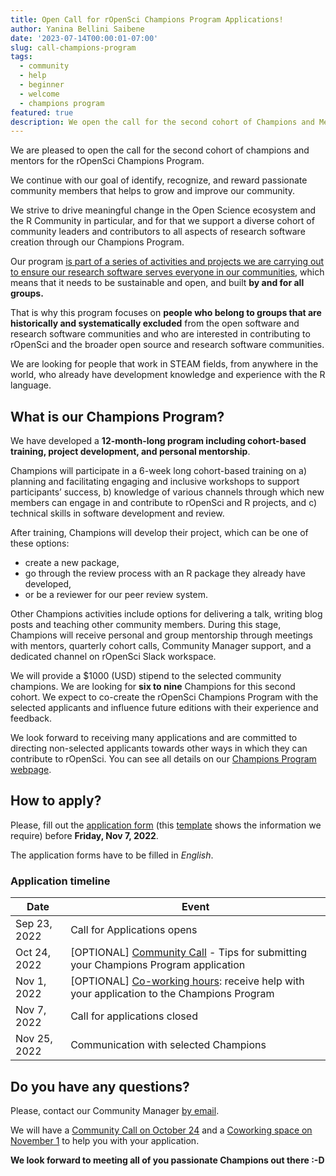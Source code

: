 ```yaml
---
title: Open Call for rOpenSci Champions Program Applications! 
author: Yanina Bellini Saibene
date: '2023-07-14T00:00:01-07:00'
slug: call-champions-program
tags:
  - community
  - help
  - beginner
  - welcome
  - champions program
featured: true 
description: We open the call for the second cohort of Champions and Mentors
---
```


We are pleased to open the call for the second cohort of champions and mentors for the rOpenSci Champions Program. 

We continue with our goal of identify, recognize, and reward passionate community members that helps to grow and improve our community.

We strive to drive meaningful change in the Open Science ecosystem and the R Community in particular, and for that  we support a diverse cohort of community leaders and contributors to all aspects of research software creation through our Champions Program.

Our program [is part of a series of activities and projects we are carrying out to ensure our research software serves everyone in our communities](/blog/2021/12/20/inclusive-leadership-program/), which means that it needs to be sustainable and open, and built __by and for all groups.__

That is why this program focuses on __people who belong to groups that are historically and systematically excluded__ from the open software and research software communities and who are interested in contributing to rOpenSci and the broader open source and research software communities.

We are looking for people that work in STEAM fields, from anywhere in the world, who already have development knowledge and experience with the R language. 


## What is our Champions Program?

We have developed a **12-month-long program including cohort-based training, project development, and personal mentorship**. 

Champions will participate in a 6-week long cohort-based training on a) planning and facilitating engaging and inclusive workshops to support participants’ success, b) knowledge of various channels through which new members can engage in and contribute to rOpenSci and R projects, and c) technical skills in software development and review. 

After training, Champions will develop their project, which can be one of these options: 

- create a new package, 
- go through the review process with an R package they already have developed, 
- or be a reviewer for our peer review system.  

Other Champions activities include options for delivering a talk, writing blog posts and teaching other community members. During this stage, Champions will receive personal and group mentorship through meetings with mentors, quarterly cohort calls, Community Manager support, and a dedicated channel on rOpenSci Slack workspace.

We will provide a $1000 (USD) stipend to the selected community champions.
We are looking for **six to nine** Champions for this second cohort. We expect to co-create the rOpenSci Champions Program with the selected applicants and influence future editions with their experience and feedback.

We look forward to receiving many applications and are committed to directing non-selected applicants towards other ways in which they can contribute to rOpenSci.
You can see all details on our [Champions Program webpage](/champions/).


## How to apply?

Please, fill out the [application form](https://airtable.com/shrAsYlSXU0coJ5Ld) (this [template](/champions/files/champions_template) shows the information we require) before __Friday, Nov 7, 2022__.

The application forms have to be filled in _English_.

### Application timeline

|Date|Event|
|----|-----|
|Sep 23, 2022|Call for Applications opens|
|Oct 24, 2022| [OPTIONAL] [Community Call](/commcalls/oct2022-champions/) -  Tips for submitting your Champions Program application |
|Nov 1, 2022| [OPTIONAL] [Co-working hours](/events/coworking-2022-11/): receive help with your application to the Champions Program |
|Nov 7, 2022|Call for applications closed|
|Nov 25, 2022|Communication with selected Champions |


## Do you have any questions?

Please, contact our Community Manager [by email](mailto:yabellini@ropensci.org). 

We will have a [Community Call on October 24](/commcalls/oct2022-champions/) and a [Coworking space on November 1](/events/coworking-2022-11/) to help you with your application.


**We look forward to meeting all of you passionate Champions out there :-D**

